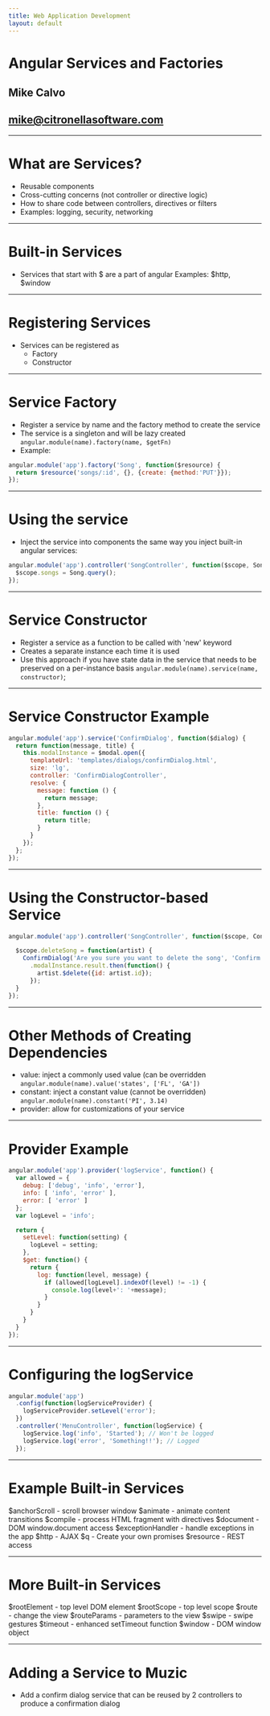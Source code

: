 ```yaml
---
title: Web Application Development
layout: default
---
```


# Angular Services and Factories
## Mike Calvo
## mike@citronellasoftware.com

---
# What are Services?
- Reusable components
- Cross-cutting concerns (not controller or directive logic)
- How to share code between controllers, directives or filters
- Examples: logging, security, networking

---
# Built-in Services
- Services that start with $ are a part of angular
  Examples: $http, $window

---
# Registering Services
- Services can be registered as
  - Factory
  - Constructor

---
# Service Factory
- Register a service by name and the factory method to create the service
- The service is a singleton and will be lazy created
  `angular.module(name).factory(name, $getFn)`
- Example:

``` javascript
angular.module('app').factory('Song', function($resource) {
  return $resource('songs/:id', {}, {create: {method:'PUT'}});
});
```

---
# Using the service
- Inject the service into components the same way you inject built-in angular services:

``` javascript
angular.module('app').controller('SongController', function($scope, Song) {
  $scope.songs = Song.query();
});
```
---
# Service Constructor
- Register a service as a function to be called with 'new' keyword
- Creates a separate instance each time it is used
- Use this approach if you have state data in the service that needs to be preserved on a per-instance basis
`angular.module(name).service(name, constructor)`;

---
# Service Constructor Example

``` javascript
angular.module('app').service('ConfirmDialog', function($dialog) {
  return function(message, title) {
    this.modalInstance = $modal.open({
      templateUrl: 'templates/dialogs/confirmDialog.html',
      size: 'lg',
      controller: 'ConfirmDialogController',
      resolve: {
        message: function () {
          return message;
        },
        title: function () {
          return title;
        }
      }
    });
  };
});
```

---
# Using the Constructor-based Service

``` javascript
angular.module('app').controller('SongController', function($scope, ConfirmDialog) {

  $scope.deleteSong = function(artist) {
    ConfirmDialog('Are you sure you want to delete the song', 'Confirm Remove Song')
      .modalInstance.result.then(function() {
        artist.$delete({id: artist.id});
      });
  }
});
```

---
# Other Methods of Creating Dependencies
- value: inject a commonly used value (can be overridden
  `angular.module(name).value('states', ['FL', 'GA'])`
- constant: inject a constant value (cannot be overridden)
  `angular.module(name).constant('PI', 3.14)`
- provider: allow for customizations of your service

---
# Provider Example

``` javascript
angular.module('app').provider('logService', function() {
  var allowed = {
    debug: ['debug', 'info', 'error'],
    info: [ 'info', 'error' ],
    error: [ 'error' ]
  };
  var logLevel = 'info';

  return {
    setLevel: function(setting) {
      logLevel = setting;
    },
    $get: function() {
      return {
        log: function(level, message) {
          if (allowed[logLevel].indexOf(level) != -1) {
            console.log(level+': '+message);
          }
        }
      }
    }
  }
});
```

---
# Configuring the logService

``` javascript
angular.module('app')
  .config(function(logServiceProvider) {
    logServiceProvider.setLevel('error');
  })
  .controller('MenuController', function(logService) {
    logService.log('info', 'Started'); // Won't be logged
    logService.log('error', 'Something!!'); // Logged
  });
```

---
# Example Built-in Services
$anchorScroll - scroll browser window
$animate - animate content transitions
$compile - process HTML fragment with directives
$document - DOM window.document access
$exceptionHandler - handle exceptions in the app
$http - AJAX
$q - Create your own promises
$resource - REST access

---
# More Built-in Services
$rootElement - top level DOM element
$rootScope - top level scope
$route - change the view
$routeParams - parameters to the view
$swipe - swipe gestures
$timeout - enhanced setTimeout function
$window - DOM window object

---
# Adding a Service to Muzic
- Add a confirm dialog service that can be reused by 2 controllers to produce a confirmation dialog
